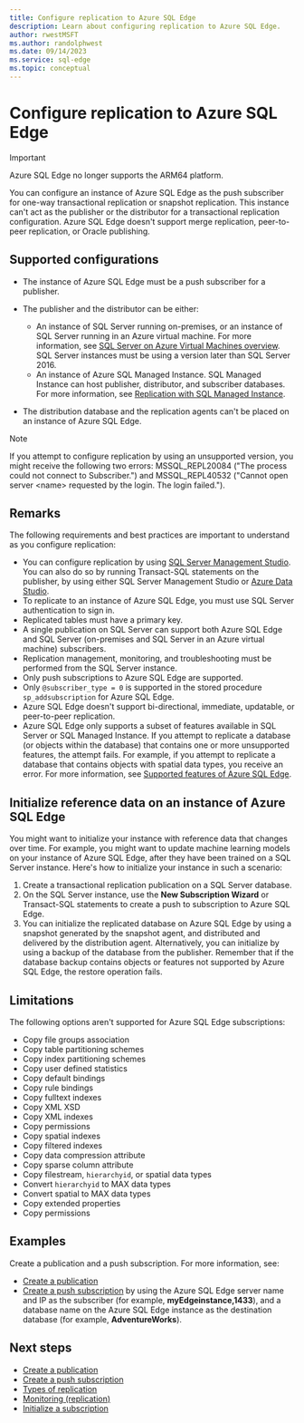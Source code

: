 ```yaml
---
title: Configure replication to Azure SQL Edge
description: Learn about configuring replication to Azure SQL Edge.
author: rwestMSFT
ms.author: randolphwest
ms.date: 09/14/2023
ms.service: sql-edge
ms.topic: conceptual
---
```

# Configure replication to Azure SQL Edge

> [!IMPORTANT]  
> Azure SQL Edge no longer supports the ARM64 platform.

You can configure an instance of Azure SQL Edge as the push subscriber for one-way transactional replication or snapshot replication. This instance can't act as the publisher or the distributor for a transactional replication configuration. Azure SQL Edge doesn't support merge replication, peer-to-peer replication, or Oracle publishing.

## Supported configurations

- The instance of Azure SQL Edge must be a push subscriber for a publisher.
- The publisher and the distributor can be either:
   - An instance of SQL Server running on-premises, or an instance of SQL Server running in an Azure virtual machine. For more information, see [SQL Server on Azure Virtual Machines overview](/azure/azure-sql/virtual-machines/index). SQL Server instances must be using a version later than SQL Server 2016.
   - An instance of Azure SQL Managed Instance. SQL Managed Instance can host publisher, distributor, and subscriber databases. For more information, see [Replication with SQL Managed Instance](/azure/sql-database/replication-with-sql-database-managed-instance/).

- The distribution database and the replication agents can't be placed on an instance of Azure SQL Edge.

> [!NOTE]  
> If you attempt to configure replication by using an unsupported version, you might receive the following two errors: MSSQL_REPL20084 ("The process could not connect to Subscriber.") and MSSQL_REPL40532 ("Cannot open server \<name> requested by the login. The login failed.").

## Remarks

The following requirements and best practices are important to understand as you configure replication:

- You can configure replication by using [SQL Server Management Studio](/sql/ssms/download-sql-server-management-studio-ssms). You can also do so by running Transact-SQL statements on the publisher, by using either SQL Server Management Studio or [Azure Data Studio](/sql/azure-data-studio/download-azure-data-studio).
- To replicate to an instance of Azure SQL Edge, you must use SQL Server authentication to sign in.
- Replicated tables must have a primary key.
- A single publication on SQL Server can support both Azure SQL Edge and SQL Server (on-premises and SQL Server in an Azure virtual machine) subscribers.
- Replication management, monitoring, and troubleshooting must be performed from the SQL Server instance.
- Only push subscriptions to Azure SQL Edge are supported.
- Only `@subscriber_type = 0` is supported in the stored procedure `sp_addsubscription` for Azure SQL Edge.
- Azure SQL Edge doesn't support bi-directional, immediate, updatable, or peer-to-peer replication.
- Azure SQL Edge only supports a subset of features available in SQL Server or SQL Managed Instance. If you attempt to replicate a database (or objects within the database) that contains one or more unsupported features, the attempt fails. For example, if you attempt to replicate a database that contains objects with spatial data types, you receive an error. For more information, see [Supported features of Azure SQL Edge](features.md).

## Initialize reference data on an instance of Azure SQL Edge

You might want to initialize your instance with reference data that changes over time. For example, you might want to update machine learning models on your instance of Azure SQL Edge, after they have been trained on a SQL Server instance. Here's how to initialize your instance in such a scenario:

1. Create a transactional replication publication on a SQL Server database.
1. On the SQL Server instance, use the **New Subscription Wizard** or Transact-SQL statements to create a push to subscription to Azure SQL Edge.
1. You can initialize the replicated database on Azure SQL Edge by using a snapshot generated by the snapshot agent, and distributed and delivered by the distribution agent. Alternatively, you can initialize by using a backup of the database from the publisher. Remember that if the database backup contains objects or features not supported by Azure SQL Edge, the restore operation fails.

## Limitations

The following options aren't supported for Azure SQL Edge subscriptions:

- Copy file groups association
- Copy table partitioning schemes
- Copy index partitioning schemes
- Copy user defined statistics
- Copy default bindings
- Copy rule bindings
- Copy fulltext indexes
- Copy XML XSD
- Copy XML indexes
- Copy permissions
- Copy spatial indexes
- Copy filtered indexes
- Copy data compression attribute
- Copy sparse column attribute
- Copy filestream, `hierarchyid`, or spatial data types
- Convert `hierarchyid` to MAX data types
- Convert spatial to MAX data types
- Copy extended properties
- Copy permissions

## Examples

Create a publication and a push subscription. For more information, see:

- [Create a publication](/sql/relational-databases/replication/publish/create-a-publication)
- [Create a push subscription](/sql/relational-databases/replication/create-a-push-subscription/) by using the Azure SQL Edge server name and IP as the subscriber (for example, **myEdgeinstance,1433**), and a database name on the Azure SQL Edge instance as the destination database (for example, **AdventureWorks**).

## Next steps

- [Create a publication](/sql/relational-databases/replication/publish/create-a-publication)
- [Create a push subscription](/sql/relational-databases/replication/create-a-push-subscription/)
- [Types of replication](/sql/relational-databases/replication/types-of-replication)
- [Monitoring (replication)](/sql/relational-databases/replication/monitor/monitoring-replication)
- [Initialize a subscription](/sql/relational-databases/replication/initialize-a-subscription)
